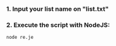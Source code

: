 ### 1. Input your list name on "list.txt"

### 2. Execute the script with NodeJS:


```
node re.je
```
